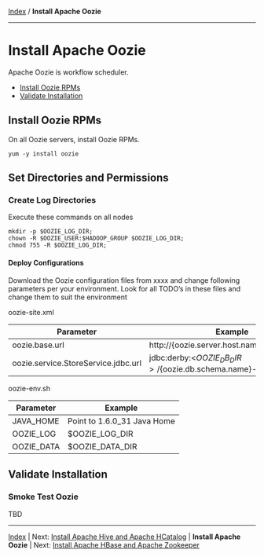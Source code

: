 [Index](./index.md)
/
**Install Apache Oozie**

------

Install Apache Oozie
=====

Apache Oozie is workflow scheduler.

* [Install Oozie RPMs](#install-oozie-rpms)
* [Validate Installation](#validate-installation)


Install Oozie RPMs
----

On all Oozie servers, install Oozie RPMs.

    yum -y install oozie

Set Directories and Permissions
----

### Create Log Directories

Execute these commands on all nodes

    mkdir -p $OOZIE_LOG_DIR;
    chown -R $OOZIE_USER:$HADOOP_GROUP $OOZIE_LOG_DIR;
    chmod 755 -R $OOZIE_LOG_DIR;

#### Deploy Configurations

Download the Oozie configuration files from xxxx and change following parameters per your environment.
Look for all TODO’s in these files and change them to suit the environment

oozie-site.xml

| Parameter         | Example        |
|-------------------|----------------|
| oozie.base.url    | http://{oozie.server.host.name}:11000/oozie
| oozie.service.StoreService.jdbc.url | jdbc:derby:<$OOZIE_DB_DIR>/${oozie.db.schema.name}-db;create=true


oozie-env.sh

| Parameter         | Example        |
|-------------------|----------------|
| JAVA_HOME	        | Point to 1.6.0_31 Java Home
| OOZIE_LOG         | $OOZIE_LOG_DIR
| OOZIE_DATA	    | $OOZIE_DATA_DIR

   

Validate Installation
----

### Smoke Test Oozie

TBD


------

[Index](./index.md)
|
Next: [Install Apache Hive and Apache HCatalog](./apache-hive-hcatalog.md)
|
**Install Apache Oozie**
|
Next: [Install Apache HBase and Apache Zookeeper](./apache-hbase-zookeeper.md)